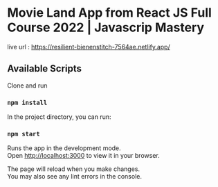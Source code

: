 # Movie Land App from React JS Full Course 2022 | Javascrip Mastery 

live url : https://resilient-bienenstitch-7564ae.netlify.app/

## Available Scripts

Clone and run

### `npm install`

In the project directory, you can run:

### `npm start`

Runs the app in the development mode.\
Open [http://localhost:3000](http://localhost:3000) to view it in your browser.

The page will reload when you make changes.\
You may also see any lint errors in the console.